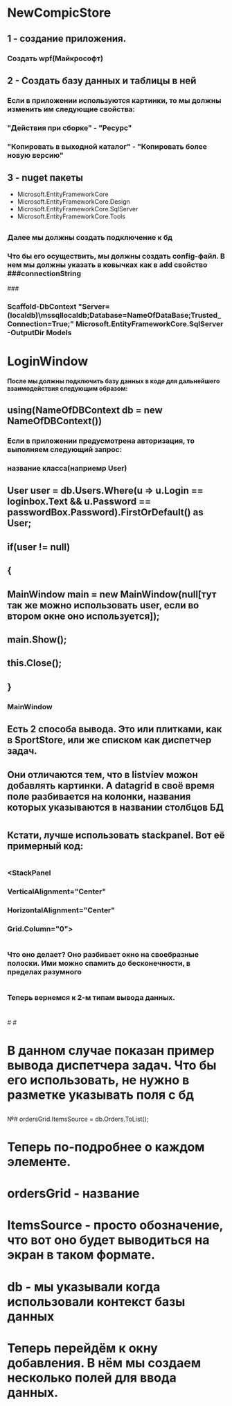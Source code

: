 # NewCompicStore
## 1 - создание приложения.
### Создать wpf(Майкрософт)
## 2 - Создать базу данных и таблицы в ней
### Если в приложении используются картинки, то мы должны изменить им следующие свойства:
### "Действия при сборке" - "Ресурс"
### "Копировать в выходной каталог" - "Копировать более новую версию"
## 3 - nuget пакеты
* Microsoft.EntityFrameworkCore
* Microsoft.EntityFrameworkCore.Design
* Microsoft.EntityFrameworkCore.SqlServer
* Microsoft.EntityFrameworkCore.Tools
##
### Далее мы должны создать подключение к бд
### Что бы его осуществить, мы должны создать config-файл. В нем мы должны указать в ковычках как в add свойство ###connectionString
###<connectionStrings>
<add
		name="LocalDBConnection"
		connectionString="Server=(localdb)\mssqllocaldb;Database=NameDB;Trusted_Connection=True;"
		providerName="System.Data.SqlClient"/>
</connectionStrings>


### Scaffold-DbContext "Server=(localdb)\mssqllocaldb;Database=NameOfDataBase;Trusted_Connection=True;" Microsoft.EntityFrameworkCore.SqlServer -OutputDir Models


# LoginWindow


#### После мы должны подключить базу данных в коде для дальнейшего взаимодействия следующим образом:
## using(NameOfDBContext db = new NameOfDBContext())
### Если в приложении предусмотрена авторизация, то выполняем следующий запрос:
### название класса(наприемр User)
##
## User user = db.Users.Where(u => u.Login == loginbox.Text && u.Password == passwordBox.Password).FirstOrDefault() as User;
##
## if(user != null)
## {
##	MainWindow main = new MainWindow(null[тут так же можно использовать user, если во втором окне оно используется]);
##   main.Show();
##   this.Close();
## }
### MainWindow 
## Есть 2 способа вывода. Это или плитками, как в SportStore, или же списком как диспетчер задач. 
## Они отличаются тем, что в listviev можон добавлять картинки. А datagrid в своё время поле разбивается на колонки, названия которых указываются в названии столбцов БД
#
## Кстати, лучше использовать stackpanel. Вот её примерный код:
#
#
### <StackPanel
###                        VerticalAlignment="Center"
###                        HorizontalAlignment="Center"
###                        Grid.Column="0">
###
### </StaclPanel>
#
### Что оно делает? Оно разбивает окно на своебразные полоски. Ими можно спамить до бесконечности, в пределах разумного
#
### Теперь вернемся к 2-м типам вывода данных.
#
#<Grid Background="Lavender">
<DataGrid Grid.Row="1" x:Name="ordersGrid" AutoGenerateColumns="True" IsReadOnly="True"/>
#</Grid>
#
# В данном случае показан пример вывода диспетчера задач. Что бы его использовать, не нужно в разметке указывать поля с бд
##
№# ordersGrid.ItemsSource = db.Orders.ToList();
##
# Теперь по-подробнее о каждом элементе. 
# ordersGrid - название 
# ItemsSource - просто обозначение, что вот оно будет выводиться на экран в таком формате.
# db - мы указывали когда использовали контекст базы данных
#
#
# Теперь перейдём к окну добавления. В нём мы создаем несколько полей для ввода данных. 
